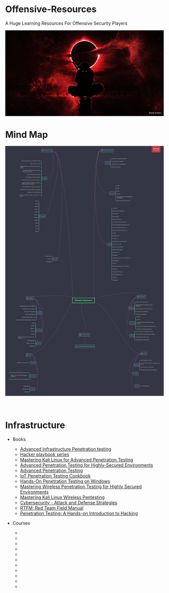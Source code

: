# Offensive-Resources
A Huge Learning Resources For Offensive Security Players 

<img src="img/Offensive.png">

<br>

# Mind Map
<img src="img/Offensive-Resources.png">

<br>
<br>
<br>

# Infrastructure 

- Books
  - <a href="https://www.amazon.com/Advanced-Infrastructure-Penetration-Testing-methodized-ebook/dp/B076QC8FRT">Advanced Infrastructure  Penetration testing</a>
  - <a href="https://www.amazon.com/Peter-Kim/e/B00J12259C/ref=dp_byline_cont_book_1">Hacker playbook series</a>
  - <a href="https://www.amazon.com/Mastering-Linux-Advanced-Penetration-Testing/dp/178934056X/">Mastering Kali Linux for Advanced Penetration Testing </a>
  - <a href="https://www.amazon.com/Advanced-Penetration-Testing-Highly-Secured-Environments-ebook/dp/B01A14X6LE/">Advanced Penetration Testing for Highly-Secured Environments</a>
  - <a href="https://www.amazon.com/Advanced-Penetration-Testing-Hacking-Networks/dp/1119367689/">Advanced Penetration Testing </a>
  - <a href="https://www.amazon.com/IoT-Penetration-Testing-Cookbook-vulnerabilities/dp/1787280578/">IoT Penetration Testing Cookbook</a>
  - <a href="https://www.amazon.com/Hands-Penetration-Testing-Windows-PowerShell/dp/1788295668/">Hands-On Penetration Testing on Windows</a>
  - <a href="https://www.amazon.com/Mastering-Wireless-Penetration-Testing-Environments-ebook/dp/B00T4ACP78/">Mastering Wireless Penetration Testing for Highly Secured Environments</a>
  - <a href="https://www.amazon.com/Mastering-Kali-Linux-Wireless-Pentesting-ebook/dp/B015RHQ0OU/">Mastering Kali Linux Wireless Pentesting </a>
  - <a href="https://www.amazon.com/Cybersecurity-state-art-organization-cybercriminals/dp/183882779X/">Cybersecurity - Attack and Defense Strategies</a>
  - <a href="https://www.amazon.com/Rtfm-Red-Team-Field-Manual/dp/1494295504/">RTFM: Red Team Field Manual</a>
  - <a href="https://www.amazon.com/Penetration-Testing-Hands-Introduction-Hacking/dp/1593275641/">Penetration Testing: A Hands-on Introduction to Hacking</a>
  
- Courses
  - <a href=""></a>
  - <a href=""></a>
  - <a href=""></a>
  - <a href=""></a>
  - <a href=""></a>
  - <a href=""></a>
  - <a href=""></a>
  - <a href=""></a>
  - <a href=""></a>
  - <a href=""></a>
  - <a href=""></a>
